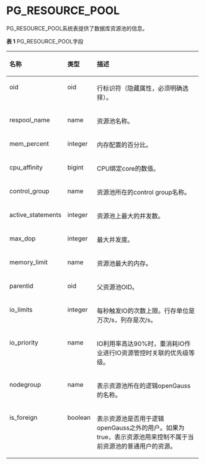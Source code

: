 # PG\_RESOURCE\_POOL<a name="ZH-CN_TOPIC_0242385838"></a>

PG\_RESOURCE\_POOL系统表提供了数据库资源池的信息。

**表 1**  PG\_RESOURCE\_POOL字段

<a name="zh-cn_topic_0237122310_zh-cn_topic_0059777874_t8dcfef08b6404870b98fbdb302c1fdd4"></a>
<table><thead align="left"><tr id="zh-cn_topic_0237122310_zh-cn_topic_0059777874_rd630b61ff0d244c2bd7aebb7bb781e4f"><th class="cellrowborder" valign="top" width="20.692069206920692%" id="mcps1.2.4.1.1"><p id="zh-cn_topic_0237122310_zh-cn_topic_0059777874_add0f31109ec5449ab45ba5855313b0cc"><a name="zh-cn_topic_0237122310_zh-cn_topic_0059777874_add0f31109ec5449ab45ba5855313b0cc"></a><a name="zh-cn_topic_0237122310_zh-cn_topic_0059777874_add0f31109ec5449ab45ba5855313b0cc"></a>名称</p>
</th>
<th class="cellrowborder" valign="top" width="15.35153515351535%" id="mcps1.2.4.1.2"><p id="zh-cn_topic_0237122310_zh-cn_topic_0059777874_a095438fb7c9e411b9b2d60c8a2f028ac"><a name="zh-cn_topic_0237122310_zh-cn_topic_0059777874_a095438fb7c9e411b9b2d60c8a2f028ac"></a><a name="zh-cn_topic_0237122310_zh-cn_topic_0059777874_a095438fb7c9e411b9b2d60c8a2f028ac"></a>类型</p>
</th>
<th class="cellrowborder" valign="top" width="63.95639563956396%" id="mcps1.2.4.1.3"><p id="zh-cn_topic_0237122310_zh-cn_topic_0059777874_aadc6346072e544f78873747197cd7be8"><a name="zh-cn_topic_0237122310_zh-cn_topic_0059777874_aadc6346072e544f78873747197cd7be8"></a><a name="zh-cn_topic_0237122310_zh-cn_topic_0059777874_aadc6346072e544f78873747197cd7be8"></a>描述</p>
</th>
</tr>
</thead>
<tbody><tr id="zh-cn_topic_0237122310_row6333329153619"><td class="cellrowborder" valign="top" width="20.692069206920692%" headers="mcps1.2.4.1.1 "><p id="zh-cn_topic_0237122310_p1333112917367"><a name="zh-cn_topic_0237122310_p1333112917367"></a><a name="zh-cn_topic_0237122310_p1333112917367"></a>oid</p>
</td>
<td class="cellrowborder" valign="top" width="15.35153515351535%" headers="mcps1.2.4.1.2 "><p id="zh-cn_topic_0237122310_p1433462923615"><a name="zh-cn_topic_0237122310_p1433462923615"></a><a name="zh-cn_topic_0237122310_p1433462923615"></a>oid</p>
</td>
<td class="cellrowborder" valign="top" width="63.95639563956396%" headers="mcps1.2.4.1.3 "><p id="zh-cn_topic_0237122310_p0334429173619"><a name="zh-cn_topic_0237122310_p0334429173619"></a><a name="zh-cn_topic_0237122310_p0334429173619"></a>行标识符（隐藏属性，必须明确选择）。</p>
</td>
</tr>
<tr id="zh-cn_topic_0237122310_zh-cn_topic_0059777874_r17b80fbdda4642dfa8bf3039d2ff903e"><td class="cellrowborder" valign="top" width="20.692069206920692%" headers="mcps1.2.4.1.1 "><p id="zh-cn_topic_0237122310_zh-cn_topic_0059777874_a6cc33764812941778b923e3d9224dc0c"><a name="zh-cn_topic_0237122310_zh-cn_topic_0059777874_a6cc33764812941778b923e3d9224dc0c"></a><a name="zh-cn_topic_0237122310_zh-cn_topic_0059777874_a6cc33764812941778b923e3d9224dc0c"></a>respool_name</p>
</td>
<td class="cellrowborder" valign="top" width="15.35153515351535%" headers="mcps1.2.4.1.2 "><p id="zh-cn_topic_0237122310_zh-cn_topic_0059777874_af186fa85bd40424ea68a97a08c4f1043"><a name="zh-cn_topic_0237122310_zh-cn_topic_0059777874_af186fa85bd40424ea68a97a08c4f1043"></a><a name="zh-cn_topic_0237122310_zh-cn_topic_0059777874_af186fa85bd40424ea68a97a08c4f1043"></a>name</p>
</td>
<td class="cellrowborder" valign="top" width="63.95639563956396%" headers="mcps1.2.4.1.3 "><p id="zh-cn_topic_0237122310_zh-cn_topic_0059777874_a5857c991aeea48b2a6da44df50e4fa56"><a name="zh-cn_topic_0237122310_zh-cn_topic_0059777874_a5857c991aeea48b2a6da44df50e4fa56"></a><a name="zh-cn_topic_0237122310_zh-cn_topic_0059777874_a5857c991aeea48b2a6da44df50e4fa56"></a>资源池名称。</p>
</td>
</tr>
<tr id="zh-cn_topic_0237122310_zh-cn_topic_0059777874_re838722085584029bd168fc0dc1a4a95"><td class="cellrowborder" valign="top" width="20.692069206920692%" headers="mcps1.2.4.1.1 "><p id="zh-cn_topic_0237122310_zh-cn_topic_0059777874_a3154cfe5ce054bf3919ffdb3c6f87123"><a name="zh-cn_topic_0237122310_zh-cn_topic_0059777874_a3154cfe5ce054bf3919ffdb3c6f87123"></a><a name="zh-cn_topic_0237122310_zh-cn_topic_0059777874_a3154cfe5ce054bf3919ffdb3c6f87123"></a>mem_percent</p>
</td>
<td class="cellrowborder" valign="top" width="15.35153515351535%" headers="mcps1.2.4.1.2 "><p id="zh-cn_topic_0237122310_zh-cn_topic_0059777874_ad4081dc046794f63a72ac38d1c1f4c95"><a name="zh-cn_topic_0237122310_zh-cn_topic_0059777874_ad4081dc046794f63a72ac38d1c1f4c95"></a><a name="zh-cn_topic_0237122310_zh-cn_topic_0059777874_ad4081dc046794f63a72ac38d1c1f4c95"></a>integer</p>
</td>
<td class="cellrowborder" valign="top" width="63.95639563956396%" headers="mcps1.2.4.1.3 "><p id="zh-cn_topic_0237122310_zh-cn_topic_0059777874_adca88be8ae2648cebdc51c07119bdf71"><a name="zh-cn_topic_0237122310_zh-cn_topic_0059777874_adca88be8ae2648cebdc51c07119bdf71"></a><a name="zh-cn_topic_0237122310_zh-cn_topic_0059777874_adca88be8ae2648cebdc51c07119bdf71"></a>内存配置的百分比。</p>
</td>
</tr>
<tr id="zh-cn_topic_0237122310_zh-cn_topic_0059777874_r4fda8d07a6eb4414b381efc1dabad3a8"><td class="cellrowborder" valign="top" width="20.692069206920692%" headers="mcps1.2.4.1.1 "><p id="zh-cn_topic_0237122310_zh-cn_topic_0059777874_a33397a1fc6934ce495bf7ec798978d84"><a name="zh-cn_topic_0237122310_zh-cn_topic_0059777874_a33397a1fc6934ce495bf7ec798978d84"></a><a name="zh-cn_topic_0237122310_zh-cn_topic_0059777874_a33397a1fc6934ce495bf7ec798978d84"></a>cpu_affinity</p>
</td>
<td class="cellrowborder" valign="top" width="15.35153515351535%" headers="mcps1.2.4.1.2 "><p id="zh-cn_topic_0237122310_zh-cn_topic_0059777874_a6c3e10f1f27b46e5863e65dab7188622"><a name="zh-cn_topic_0237122310_zh-cn_topic_0059777874_a6c3e10f1f27b46e5863e65dab7188622"></a><a name="zh-cn_topic_0237122310_zh-cn_topic_0059777874_a6c3e10f1f27b46e5863e65dab7188622"></a>bigint</p>
</td>
<td class="cellrowborder" valign="top" width="63.95639563956396%" headers="mcps1.2.4.1.3 "><p id="zh-cn_topic_0237122310_zh-cn_topic_0059777874_abf62cdd6d8324db59b91537fee45b105"><a name="zh-cn_topic_0237122310_zh-cn_topic_0059777874_abf62cdd6d8324db59b91537fee45b105"></a><a name="zh-cn_topic_0237122310_zh-cn_topic_0059777874_abf62cdd6d8324db59b91537fee45b105"></a>CPU绑定core的数值。</p>
</td>
</tr>
<tr id="zh-cn_topic_0237122310_zh-cn_topic_0059777874_r45bbac7a98354b6f9e79bc4f145adfa9"><td class="cellrowborder" valign="top" width="20.692069206920692%" headers="mcps1.2.4.1.1 "><p id="zh-cn_topic_0237122310_zh-cn_topic_0059777874_a7b58155cb3e64fd6b1852c500d3453d9"><a name="zh-cn_topic_0237122310_zh-cn_topic_0059777874_a7b58155cb3e64fd6b1852c500d3453d9"></a><a name="zh-cn_topic_0237122310_zh-cn_topic_0059777874_a7b58155cb3e64fd6b1852c500d3453d9"></a>control_group</p>
</td>
<td class="cellrowborder" valign="top" width="15.35153515351535%" headers="mcps1.2.4.1.2 "><p id="zh-cn_topic_0237122310_zh-cn_topic_0059777874_a2d254a3346e14e76ad19de19f9b57420"><a name="zh-cn_topic_0237122310_zh-cn_topic_0059777874_a2d254a3346e14e76ad19de19f9b57420"></a><a name="zh-cn_topic_0237122310_zh-cn_topic_0059777874_a2d254a3346e14e76ad19de19f9b57420"></a>name</p>
</td>
<td class="cellrowborder" valign="top" width="63.95639563956396%" headers="mcps1.2.4.1.3 "><p id="zh-cn_topic_0237122310_zh-cn_topic_0059777874_a2e739a3e9e304ca780f29c34d4aa4889"><a name="zh-cn_topic_0237122310_zh-cn_topic_0059777874_a2e739a3e9e304ca780f29c34d4aa4889"></a><a name="zh-cn_topic_0237122310_zh-cn_topic_0059777874_a2e739a3e9e304ca780f29c34d4aa4889"></a>资源池所在的control group名称。</p>
</td>
</tr>
<tr id="zh-cn_topic_0237122310_zh-cn_topic_0059777874_raba8f237ca4a4ce18b15070bab9d2e34"><td class="cellrowborder" valign="top" width="20.692069206920692%" headers="mcps1.2.4.1.1 "><p id="zh-cn_topic_0237122310_zh-cn_topic_0059777874_ac0f9460f4da249299d36389fa0bd6193"><a name="zh-cn_topic_0237122310_zh-cn_topic_0059777874_ac0f9460f4da249299d36389fa0bd6193"></a><a name="zh-cn_topic_0237122310_zh-cn_topic_0059777874_ac0f9460f4da249299d36389fa0bd6193"></a>active_statements</p>
</td>
<td class="cellrowborder" valign="top" width="15.35153515351535%" headers="mcps1.2.4.1.2 "><p id="zh-cn_topic_0237122310_zh-cn_topic_0059777874_af7e47fad4d4f44c1b69bb39f07b085a4"><a name="zh-cn_topic_0237122310_zh-cn_topic_0059777874_af7e47fad4d4f44c1b69bb39f07b085a4"></a><a name="zh-cn_topic_0237122310_zh-cn_topic_0059777874_af7e47fad4d4f44c1b69bb39f07b085a4"></a>integer</p>
</td>
<td class="cellrowborder" valign="top" width="63.95639563956396%" headers="mcps1.2.4.1.3 "><p id="zh-cn_topic_0237122310_zh-cn_topic_0059777874_adc1fbf3d114344c08e8bb9fed4e9e676"><a name="zh-cn_topic_0237122310_zh-cn_topic_0059777874_adc1fbf3d114344c08e8bb9fed4e9e676"></a><a name="zh-cn_topic_0237122310_zh-cn_topic_0059777874_adc1fbf3d114344c08e8bb9fed4e9e676"></a>资源池上最大的并发数。</p>
</td>
</tr>
<tr id="zh-cn_topic_0237122310_zh-cn_topic_0059777874_rddff6e46835b40ed8383c43e7a4302c9"><td class="cellrowborder" valign="top" width="20.692069206920692%" headers="mcps1.2.4.1.1 "><p id="zh-cn_topic_0237122310_zh-cn_topic_0059777874_a32afd332b52f4148a758e8cea31c6b14"><a name="zh-cn_topic_0237122310_zh-cn_topic_0059777874_a32afd332b52f4148a758e8cea31c6b14"></a><a name="zh-cn_topic_0237122310_zh-cn_topic_0059777874_a32afd332b52f4148a758e8cea31c6b14"></a>max_dop</p>
</td>
<td class="cellrowborder" valign="top" width="15.35153515351535%" headers="mcps1.2.4.1.2 "><p id="zh-cn_topic_0237122310_zh-cn_topic_0059777874_a9719327597064a6eac56628754c18a58"><a name="zh-cn_topic_0237122310_zh-cn_topic_0059777874_a9719327597064a6eac56628754c18a58"></a><a name="zh-cn_topic_0237122310_zh-cn_topic_0059777874_a9719327597064a6eac56628754c18a58"></a>integer</p>
</td>
<td class="cellrowborder" valign="top" width="63.95639563956396%" headers="mcps1.2.4.1.3 "><p id="zh-cn_topic_0237122310_zh-cn_topic_0059777874_a111002a050ec4c92a3f01d5391d5cedb"><a name="zh-cn_topic_0237122310_zh-cn_topic_0059777874_a111002a050ec4c92a3f01d5391d5cedb"></a><a name="zh-cn_topic_0237122310_zh-cn_topic_0059777874_a111002a050ec4c92a3f01d5391d5cedb"></a>最大并发度。</p>
</td>
</tr>
<tr id="zh-cn_topic_0237122310_zh-cn_topic_0059777874_r86ed7df9c2444b59afbbe822690632a1"><td class="cellrowborder" valign="top" width="20.692069206920692%" headers="mcps1.2.4.1.1 "><p id="zh-cn_topic_0237122310_zh-cn_topic_0059777874_a72fa4abc75e743a3a4c9d481b7945b17"><a name="zh-cn_topic_0237122310_zh-cn_topic_0059777874_a72fa4abc75e743a3a4c9d481b7945b17"></a><a name="zh-cn_topic_0237122310_zh-cn_topic_0059777874_a72fa4abc75e743a3a4c9d481b7945b17"></a>memory_limit</p>
</td>
<td class="cellrowborder" valign="top" width="15.35153515351535%" headers="mcps1.2.4.1.2 "><p id="zh-cn_topic_0237122310_zh-cn_topic_0059777874_a693c7d192fe74fa38f277246972889c0"><a name="zh-cn_topic_0237122310_zh-cn_topic_0059777874_a693c7d192fe74fa38f277246972889c0"></a><a name="zh-cn_topic_0237122310_zh-cn_topic_0059777874_a693c7d192fe74fa38f277246972889c0"></a>name</p>
</td>
<td class="cellrowborder" valign="top" width="63.95639563956396%" headers="mcps1.2.4.1.3 "><p id="zh-cn_topic_0237122310_zh-cn_topic_0059777874_a22de0e9072934989a229f63dbbee58e7"><a name="zh-cn_topic_0237122310_zh-cn_topic_0059777874_a22de0e9072934989a229f63dbbee58e7"></a><a name="zh-cn_topic_0237122310_zh-cn_topic_0059777874_a22de0e9072934989a229f63dbbee58e7"></a>资源池最大的内存。</p>
</td>
</tr>
<tr id="zh-cn_topic_0237122310_row58121618143812"><td class="cellrowborder" valign="top" width="20.692069206920692%" headers="mcps1.2.4.1.1 "><p id="zh-cn_topic_0237122310_p53332520143812"><a name="zh-cn_topic_0237122310_p53332520143812"></a><a name="zh-cn_topic_0237122310_p53332520143812"></a>parentid</p>
</td>
<td class="cellrowborder" valign="top" width="15.35153515351535%" headers="mcps1.2.4.1.2 "><p id="zh-cn_topic_0237122310_p24966863143812"><a name="zh-cn_topic_0237122310_p24966863143812"></a><a name="zh-cn_topic_0237122310_p24966863143812"></a>oid</p>
</td>
<td class="cellrowborder" valign="top" width="63.95639563956396%" headers="mcps1.2.4.1.3 "><p id="zh-cn_topic_0237122310_p9050014143812"><a name="zh-cn_topic_0237122310_p9050014143812"></a><a name="zh-cn_topic_0237122310_p9050014143812"></a>父资源池OID。</p>
</td>
</tr>
<tr id="zh-cn_topic_0237122310_row11151648203813"><td class="cellrowborder" valign="top" width="20.692069206920692%" headers="mcps1.2.4.1.1 "><p id="zh-cn_topic_0237122310_p1416194883819"><a name="zh-cn_topic_0237122310_p1416194883819"></a><a name="zh-cn_topic_0237122310_p1416194883819"></a>io_limits</p>
</td>
<td class="cellrowborder" valign="top" width="15.35153515351535%" headers="mcps1.2.4.1.2 "><p id="zh-cn_topic_0237122310_p15163485384"><a name="zh-cn_topic_0237122310_p15163485384"></a><a name="zh-cn_topic_0237122310_p15163485384"></a>integer</p>
</td>
<td class="cellrowborder" valign="top" width="63.95639563956396%" headers="mcps1.2.4.1.3 "><p id="zh-cn_topic_0237122310_p12639142783918"><a name="zh-cn_topic_0237122310_p12639142783918"></a><a name="zh-cn_topic_0237122310_p12639142783918"></a>每秒触发IO的次数上限。行存单位是万次/s，列存是次/s。</p>
</td>
</tr>
<tr id="zh-cn_topic_0237122310_row033313103404"><td class="cellrowborder" valign="top" width="20.692069206920692%" headers="mcps1.2.4.1.1 "><p id="zh-cn_topic_0237122310_p19333410134015"><a name="zh-cn_topic_0237122310_p19333410134015"></a><a name="zh-cn_topic_0237122310_p19333410134015"></a>io_priority</p>
</td>
<td class="cellrowborder" valign="top" width="15.35153515351535%" headers="mcps1.2.4.1.2 "><p id="zh-cn_topic_0237122310_p33338107400"><a name="zh-cn_topic_0237122310_p33338107400"></a><a name="zh-cn_topic_0237122310_p33338107400"></a>name</p>
</td>
<td class="cellrowborder" valign="top" width="63.95639563956396%" headers="mcps1.2.4.1.3 "><p id="zh-cn_topic_0237122310_p533491074015"><a name="zh-cn_topic_0237122310_p533491074015"></a><a name="zh-cn_topic_0237122310_p533491074015"></a>IO利用率高达90%时，重消耗IO作业进行IO资源管控时关联的优先级等级。</p>
</td>
</tr>
<tr id="zh-cn_topic_0237122310_row1085491712242"><td class="cellrowborder" valign="top" width="20.692069206920692%" headers="mcps1.2.4.1.1 "><p id="zh-cn_topic_0237122310_p118549175249"><a name="zh-cn_topic_0237122310_p118549175249"></a><a name="zh-cn_topic_0237122310_p118549175249"></a>nodegroup</p>
</td>
<td class="cellrowborder" valign="top" width="15.35153515351535%" headers="mcps1.2.4.1.2 "><p id="zh-cn_topic_0237122310_p178551172245"><a name="zh-cn_topic_0237122310_p178551172245"></a><a name="zh-cn_topic_0237122310_p178551172245"></a>name</p>
</td>
<td class="cellrowborder" valign="top" width="63.95639563956396%" headers="mcps1.2.4.1.3 "><p id="zh-cn_topic_0237122310_p885521712410"><a name="zh-cn_topic_0237122310_p885521712410"></a><a name="zh-cn_topic_0237122310_p885521712410"></a>表示资源池所在的逻辑openGauss的名称。</p>
</td>
</tr>
<tr id="zh-cn_topic_0237122310_row731531942417"><td class="cellrowborder" valign="top" width="20.692069206920692%" headers="mcps1.2.4.1.1 "><p id="zh-cn_topic_0237122310_p143171619182414"><a name="zh-cn_topic_0237122310_p143171619182414"></a><a name="zh-cn_topic_0237122310_p143171619182414"></a>is_foreign</p>
</td>
<td class="cellrowborder" valign="top" width="15.35153515351535%" headers="mcps1.2.4.1.2 "><p id="zh-cn_topic_0237122310_p1131721932419"><a name="zh-cn_topic_0237122310_p1131721932419"></a><a name="zh-cn_topic_0237122310_p1131721932419"></a>boolean</p>
</td>
<td class="cellrowborder" valign="top" width="63.95639563956396%" headers="mcps1.2.4.1.3 "><p id="zh-cn_topic_0237122310_p20317101910244"><a name="zh-cn_topic_0237122310_p20317101910244"></a><a name="zh-cn_topic_0237122310_p20317101910244"></a>表示资源池是否用于逻辑<span id="zh-cn_topic_0237122310_text1369321211245"><a name="zh-cn_topic_0237122310_text1369321211245"></a><a name="zh-cn_topic_0237122310_text1369321211245"></a>openGauss</span>之外的用户。如果为true，表示资源池用来控制不属于当前资源池的普通用户的资源。</p>
</td>
</tr>
</tbody>
</table>

